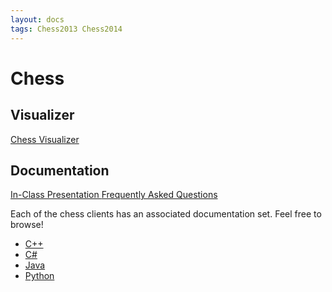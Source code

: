 ```yaml
---
layout: docs
tags: Chess2013 Chess2014
---
```


# Chess

## Visualizer

<a href="http://r99acm.device.mst.edu:3080/chesser" class="btn btn-info">
Chess Visualizer <i class="fa fa-play-circle"></i>
</a>

## Documentation

<a href="https://docs.google.com/presentation/d/11CD1aWK_JwcV5r_dtblx76sdgxIanOAJK6HNzHkNKZg/pub?start=false&loop=false&delayms=3000" class="btn btn-info">
In-Class Presentation <i class="fa fa-lightbulb-o"></i>
</a>

<a href="https://docs.google.com/document/d/1Ys51Oyz2SIPmwiol55uPBQ0TIPc9NF51gVeb119msuk/pub" class="btn btn-info">
Frequently Asked Questions <i class="fa fa-question-circle"></i>
</a>

Each of the chess clients has an associated documentation set. Feel
free to browse!

* [C++](/chess/cpp)
* [C#](/chess/csharp)
* [Java](/chess/java)
* [Python](/chess/python)
